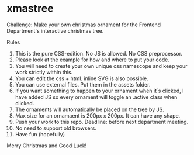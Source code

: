 # xmastree

Challenge: Make your own christmas ornament for the Frontend Department's interactive christmas tree.

Rules
1) This is the pure CSS-edition. No JS is allowed. No CSS preprocessor.
2) Please look at the example for how and where to put your code.
3) You will need to create your own unique css namescope and keep your work strictly within this.
4) You can edit the css + html. inline SVG is also possible.
5) You can use external files. Put them in the assets folder.
6) If you want something to happen to your ornament when it´s clicked, I have added JS so every ornament will toggle an .active class when clicked.
7) The ornaments will automatically be placed on the tree by JS.
8) Max size for an ornamaent is 200px x 200px. It can have any shape.
9) Push your work to this repo. Deadline: before next department meeting.
10) No need to support old browsers.
11) Have fun (hopefully)
 

Merry Christmas and Good Luck!


